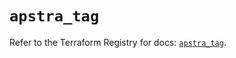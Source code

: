 # `apstra_tag`

Refer to the Terraform Registry for docs: [`apstra_tag`](https://registry.terraform.io/providers/juniper/apstra/0.94.0/docs/resources/tag).
